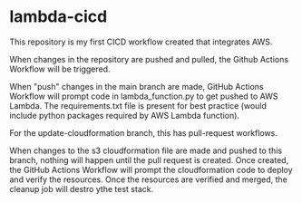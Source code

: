 # lambda-cicd

This repository is my first CICD workflow created that integrates AWS. 

When changes in the repository are pushed and pulled, the Github Actions Workflow will be triggered. 

When "push" changes in the main branch are made, GitHub Actions Workflow will prompt code in lambda_function.py to get pushed to AWS Lambda. The requirements.txt file is present for best practice (would include python packages required by AWS Lambda function). 

For the update-cloudformation branch, this has pull-request workflows. 

When changes to the s3 cloudformation file are made and pushed to this branch, nothing will happen until the pull request is created. Once created, the GitHub Actions Workflow will prompt the cloudformation code to deploy and verify the resources. Once the resources are verified and merged, the cleanup job will destro ythe test stack. 